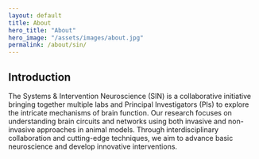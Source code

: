 ```yaml
---
layout: default
title: About
hero_title: "About"
hero_image: "/assets/images/about.jpg"
permalink: /about/sin/
---
```

<!-- Introduction -->
<section class="sin-introduction-section">
    <div class="section-title">
        <h2><span>Introduction</span></h2>
    </div>
    <div class="content">
        <p>The Systems & Intervention Neuroscience (SIN) is a collaborative initiative bringing together multiple labs and Principal Investigators (PIs) to explore the intricate mechanisms of brain function. Our research focuses on understanding brain circuits and networks using both invasive and non-invasive approaches in animal models. Through interdisciplinary collaboration and cutting-edge techniques, we aim to advance basic neuroscience and develop innovative interventions.</p>
    </div>
</section>


